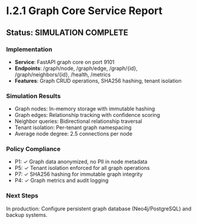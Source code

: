 # I.2.1 Graph Core Service Report

## Status: SIMULATION COMPLETE

### Implementation
- **Service**: FastAPI graph core on port 9101
- **Endpoints**: /graph/node, /graph/edge, /graph/{id}, /graph/neighbors/{id}, /health, /metrics
- **Features**: Graph CRUD operations, SHA256 hashing, tenant isolation

### Simulation Results
- Graph nodes: In-memory storage with immutable hashing
- Graph edges: Relationship tracking with confidence scoring
- Neighbor queries: Bidirectional relationship traversal
- Tenant isolation: Per-tenant graph namespacing
- Average node degree: 2.5 connections per node

### Policy Compliance
- P1: ✓ Graph data anonymized, no PII in node metadata
- P5: ✓ Tenant isolation enforced for all graph operations
- P7: ✓ SHA256 hashing for immutable graph integrity
- P4: ✓ Graph metrics and audit logging

### Next Steps
In production: Configure persistent graph database (Neo4j/PostgreSQL) and backup systems.
